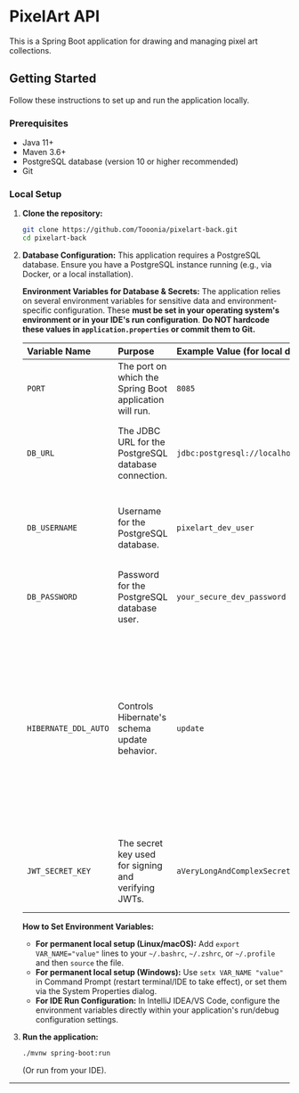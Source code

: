 # PixelArt API

This is a Spring Boot application for drawing and managing pixel art collections.

## Getting Started

Follow these instructions to set up and run the application locally.

### Prerequisites

* Java 11+
* Maven 3.6+
* PostgreSQL database (version 10 or higher recommended)
* Git

### Local Setup

1.  **Clone the repository:**
    ```bash
    git clone https://github.com/Tooonia/pixelart-back.git
    cd pixelart-back
    ```

2.  **Database Configuration:**
    This application requires a PostgreSQL database. Ensure you have a PostgreSQL instance running (e.g., via Docker, or a local installation).

    **Environment Variables for Database & Secrets:**
    The application relies on several environment variables for sensitive data and environment-specific configuration. These **must be set in your operating system's environment or in your IDE's run configuration**. **Do NOT hardcode these values in `application.properties` or commit them to Git.**

    | Variable Name       | Purpose                                                    | Example Value (for local dev)                           | Required | Notes                                                                                                                                                                                                         |
    | :------------------ | :--------------------------------------------------------- | :------------------------------------------------------ | :------- | :------------------------------------------------------------------------------------------------------------------------------------------------------------------------------------------------------------ |
    | `PORT`              | The port on which the Spring Boot application will run.    | `8085`                                                  | Optional | Defaults to `8085` if not set.                                                                                                                                                                                |
    | `DB_URL`            | The JDBC URL for the PostgreSQL database connection.       | `jdbc:postgresql://localhost:5432/pixelart_dev`         | Yes      | Use a separate database for development (e.g., `pixelart_dev`).                                                                                                                                               |
    | `DB_USERNAME`       | Username for the PostgreSQL database.                      | `pixelart_dev_user`                                     | Yes      | Ensure this user has appropriate permissions on the `pixelart_dev` database.                                                                                                                                  |
    | `DB_PASSWORD`       | Password for the PostgreSQL database user.                 | `your_secure_dev_password`                              | Yes      | **CRITICAL: Keep this secure.** Never commit to Git.                                                                                                                                                          |
    | `HIBERNATE_DDL_AUTO`| Controls Hibernate's schema update behavior.               | `update`                                                | Optional | For local development, `update` can be convenient for automatic schema generation. <br> For production, this should be `none` or `validate` to prevent accidental schema changes. Defaults to `none` if not set.   |
    | `JWT_SECRET_KEY`    | The secret key used for signing and verifying JWTs.        | `aVeryLongAndComplexSecretKeyThatIsAtLeast256BitsOrMore`| Yes      | **CRITICAL: This is highly sensitive.** Generate a strong, unique key. Never commit to Git.                                                                                                                   |

    **How to Set Environment Variables:**
    * **For permanent local setup (Linux/macOS):** Add `export VAR_NAME="value"` lines to your `~/.bashrc`, `~/.zshrc`, or `~/.profile` and then `source` the file.
    * **For permanent local setup (Windows):** Use `setx VAR_NAME "value"` in Command Prompt (restart terminal/IDE to take effect), or set them via the System Properties dialog.
    * **For IDE Run Configuration:** In IntelliJ IDEA/VS Code, configure the environment variables directly within your application's run/debug configuration settings.

3.  **Run the application:**
    ```bash
    ./mvnw spring-boot:run
    ```
    (Or run from your IDE).

---
